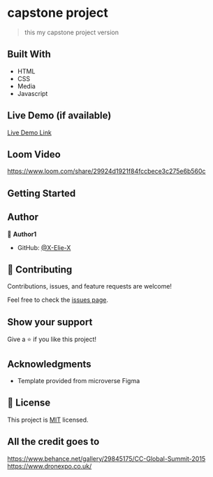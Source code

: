 # capstone project

> this my capstone project version

## Built With

- HTML
- CSS
- Media
- Javascript

## Live Demo (if available)

[Live Demo Link](https://x-elie-x.github.io/)

## Loom Video

https://www.loom.com/share/29924d1921f84fccbece3c275e6b560c

## Getting Started

## Author

👤 **Author1**

- GitHub: [@X-Elie-X](https://github.com/X-Elie-X)

## 🤝 Contributing

Contributions, issues, and feature requests are welcome!

Feel free to check the [issues page](../../issues/).

## Show your support

Give a ⭐️ if you like this project!

## Acknowledgments

- Template provided from microverse Figma

## 📝 License

This project is [MIT](./MIT.md) licensed.

## All the credit goes to

https://www.behance.net/gallery/29845175/CC-Global-Summit-2015
https://www.dronexpo.co.uk/

